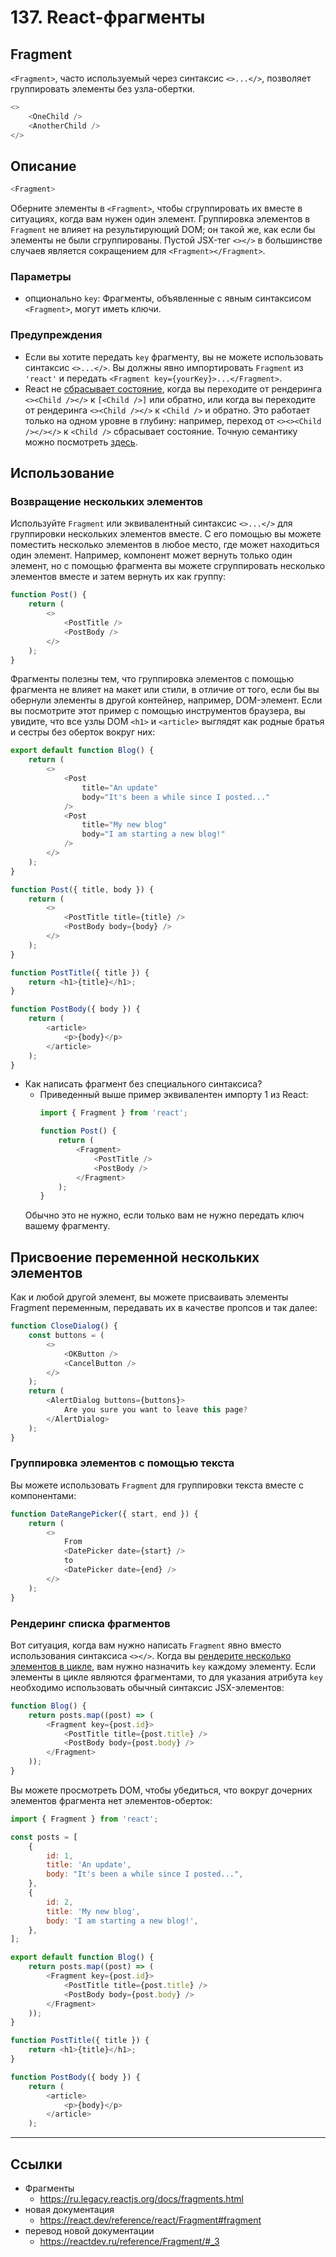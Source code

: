 # 137. React-фрагменты

## Fragment

`<Fragment>`, часто используемый через синтаксис `<>...</>`, позволяет группировать элементы без узла-обертки.
```javascript
<>
	<OneChild />
	<AnotherChild />
</>
```

## Описание
```javascript
<Fragment>
```

Оберните элементы в `<Fragment>`, чтобы сгруппировать их вместе в ситуациях, когда вам нужен один элемент. Группировка элементов в `Fragment` не влияет на результирующий DOM; он такой же, как если бы элементы не были сгруппированы. Пустой JSX-тег `<></>` в большинстве случаев является сокращением для `<Fragment></Fragment>`.

### Параметры
- опционально `key`: Фрагменты, объявленные с явным синтаксисом `<Fragment>`, могут иметь ключи.

### Предупреждения
- Если вы хотите передать `key` фрагменту, вы не можете использовать синтаксис `<>...</>`. Вы должны явно импортировать `Fragment` из `'react'` и передать `<Fragment key={yourKey}>...</Fragment>`.
- React не [сбрасывает состояние](https://reactdev.ru/learn/preserving-and-resetting-state/), когда вы переходите от рендеринга `<><Child /></>` к `[<Child />]` или обратно, или когда вы переходите от рендеринга `<><Child /></>` к `<Child />` и обратно. Это работает только на одном уровне в глубину: например, переход от `<><><Child /></></>` к `<Child />` сбрасывает состояние. Точную семантику можно посмотреть [здесь](https://gist.github.com/clemmy/b3ef00f9507909429d8aa0d3ee4f986b).

## Использование
### Возвращение нескольких элементов

Используйте `Fragment` или эквивалентный синтаксис `<>...</>` для группировки нескольких элементов вместе. С его помощью вы можете поместить несколько элементов в любое место, где может находиться один элемент. Например, компонент может вернуть только один элемент, но с помощью фрагмента вы можете сгруппировать несколько элементов вместе и затем вернуть их как группу:
```javascript
function Post() {
	return (
		<>
			<PostTitle />
			<PostBody />
		</>
	);
}
```

Фрагменты полезны тем, что группировка элементов с помощью фрагмента не влияет на макет или стили, в отличие от того, если бы вы обернули элементы в другой контейнер, например, DOM-элемент. Если вы посмотрите этот пример с помощью инструментов браузера, вы увидите, что все узлы DOM `<h1>` и `<article>` выглядят как родные братья и сестры без оберток вокруг них:
```javascript
export default function Blog() {
	return (
		<>
			<Post
				title="An update"
				body="It's been a while since I posted..."
			/>
			<Post
				title="My new blog"
				body="I am starting a new blog!"
			/>
		</>
	);
}

function Post({ title, body }) {
	return (
		<>
			<PostTitle title={title} />
			<PostBody body={body} />
		</>
	);
}

function PostTitle({ title }) {
	return <h1>{title}</h1>;
}

function PostBody({ body }) {
	return (
		<article>
			<p>{body}</p>
		</article>
	);
}
```

- Как написать фрагмент без специального синтаксиса?
	-	Приведенный выше пример эквивалентен импорту 1 из React:
		```javascript
		import { Fragment } from 'react';

		function Post() {
			return (
				<Fragment>
					<PostTitle />
					<PostBody />
				</Fragment>
			);
		}
		```
	Обычно это не нужно, если только вам не нужно передать ключ вашему фрагменту.

## Присвоение переменной нескольких элементов

Как и любой другой элемент, вы можете присваивать элементы Fragment переменным, передавать их в качестве пропсов и так далее:
```javascript
function CloseDialog() {
	const buttons = (
		<>
			<OKButton />
			<CancelButton />
		</>
	);
	return (
		<AlertDialog buttons={buttons}>
			Are you sure you want to leave this page?
		</AlertDialog>
	);
}
```

### Группировка элементов с помощью текста

Вы можете использовать `Fragment` для группировки текста вместе с компонентами:
```javascript
function DateRangePicker({ start, end }) {
	return (
		<>
			From
			<DatePicker date={start} />
			to
			<DatePicker date={end} />
		</>
	);
}
```

### Рендеринг списка фрагментов

Вот ситуация, когда вам нужно написать `Fragment` явно вместо использования синтаксиса `<></>`. Когда вы [рендерите несколько элементов в цикле](https://reactdev.ru/learn/rendering-lists/), вам нужно назначить `key` каждому элементу. Если элементы в цикле являются фрагментами, то для указания атрибута `key` необходимо использовать обычный синтаксис JSX-элементов:
```javascript
function Blog() {
	return posts.map((post) => (
		<Fragment key={post.id}>
			<PostTitle title={post.title} />
			<PostBody body={post.body} />
		</Fragment>
	));
}
```

Вы можете просмотреть DOM, чтобы убедиться, что вокруг дочерних элементов фрагмента нет элементов-оберток:
```javascript
import { Fragment } from 'react';

const posts = [
	{
		id: 1,
		title: 'An update',
		body: "It's been a while since I posted...",
	},
	{
		id: 2,
		title: 'My new blog',
		body: 'I am starting a new blog!',
	},
];

export default function Blog() {
	return posts.map((post) => (
		<Fragment key={post.id}>
			<PostTitle title={post.title} />
			<PostBody body={post.body} />
		</Fragment>
	));
}

function PostTitle({ title }) {
	return <h1>{title}</h1>;
}

function PostBody({ body }) {
	return (
		<article>
			<p>{body}</p>
		</article>
	);
```

---

## Ссылки

- Фрагменты
	- https://ru.legacy.reactjs.org/docs/fragments.html
- новая документация
	- https://react.dev/reference/react/Fragment#fragment
- перевод новой документации
	- https://reactdev.ru/reference/Fragment/#_3
